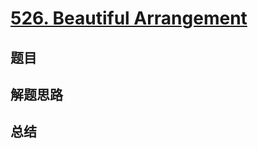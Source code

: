 # [526. Beautiful Arrangement](https://leetcode.com/problems/beautiful-arrangement/)

## 题目


## 解题思路


## 总结


